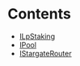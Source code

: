 

# Contents
- [ILpStaking](ILpStaking.sol/contract.ILpStaking.md)
- [IPool](IPool.sol/contract.IPool.md)
- [IStargateRouter](IStargateRouter.sol/contract.IStargateRouter.md)
